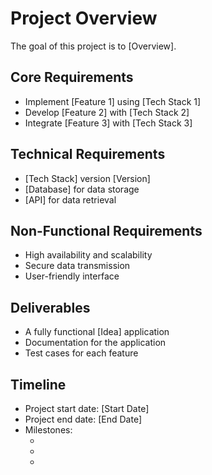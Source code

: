 
**Project Overview**
================

The goal of this project is to [Overview].

**Core Requirements**
-------------------

* Implement [Feature 1] using [Tech Stack 1]
* Develop [Feature 2] with [Tech Stack 2]
* Integrate [Feature 3] with [Tech Stack 3]

**Technical Requirements**
-------------------------

* [Tech Stack] version [Version]
* [Database] for data storage
* [API] for data retrieval

**Non-Functional Requirements**
---------------------------

* High availability and scalability
* Secure data transmission
* User-friendly interface

**Deliverables**
--------------

* A fully functional [Idea] application
* Documentation for the application
* Test cases for each feature

**Timeline**
----------

* Project start date: [Start Date]
* Project end date: [End Date]
* Milestones:
    * [Milestone 1]: [Date]
    * [Milestone 2]: [Date]
    * [Milestone 3]: [Date]
